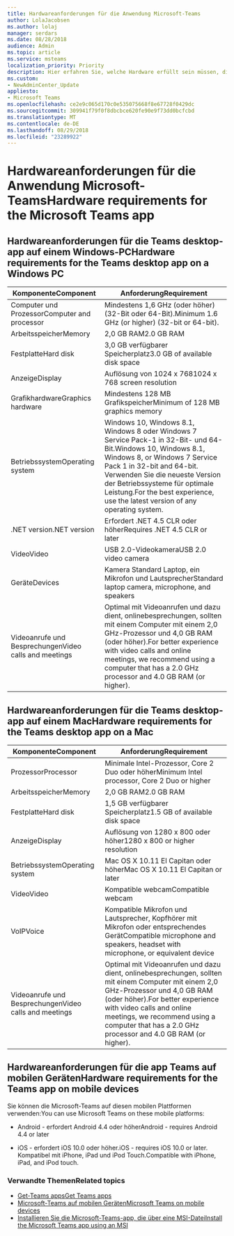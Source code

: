 ```yaml
---
title: Hardwareanforderungen für die Anwendung Microsoft-Teams
author: LolaJacobsen
ms.author: lolaj
manager: serdars
ms.date: 08/28/2018
audience: Admin
ms.topic: article
ms.service: msteams
localization_priority: Priority
description: Hier erfahren Sie, welche Hardware erfüllt sein müssen, die zum Installieren und Ausführen von Microsoft-Teams erforderlich sind.
ms.custom:
- NewAdminCenter_Update
appliesto:
- Microsoft Teams
ms.openlocfilehash: ce2e9c065d170c0e535075668f8e67728f0429dc
ms.sourcegitcommit: 309941f79f0f8dbcbce620fe90e9f73dd0bcfcbd
ms.translationtype: MT
ms.contentlocale: de-DE
ms.lasthandoff: 08/29/2018
ms.locfileid: "23289922"
---
```

# <a name="hardware-requirements-for-the-microsoft-teams-app"></a><span data-ttu-id="4c3b0-103">Hardwareanforderungen für die Anwendung Microsoft-Teams</span><span class="sxs-lookup"><span data-stu-id="4c3b0-103">Hardware requirements for the Microsoft Teams app</span></span>

## <a name="hardware-requirements-for-the-teams-desktop-app-on-a-windows-pc"></a><span data-ttu-id="4c3b0-104">Hardwareanforderungen für die Teams desktop-app auf einem Windows-PC</span><span class="sxs-lookup"><span data-stu-id="4c3b0-104">Hardware requirements for the Teams desktop app on a Windows PC</span></span>

|<span data-ttu-id="4c3b0-105">**Komponente**</span><span class="sxs-lookup"><span data-stu-id="4c3b0-105">**Component**</span></span>|<span data-ttu-id="4c3b0-106">**Anforderung**</span><span class="sxs-lookup"><span data-stu-id="4c3b0-106">**Requirement**</span></span>  |
|---------|---------|
|<span data-ttu-id="4c3b0-107">Computer und Prozessor</span><span class="sxs-lookup"><span data-stu-id="4c3b0-107">Computer and processor</span></span>    | <span data-ttu-id="4c3b0-108">Mindestens 1,6 GHz (oder höher) (32-Bit oder 64-Bit).</span><span class="sxs-lookup"><span data-stu-id="4c3b0-108">Minimum 1.6 GHz (or higher) (32-bit or 64-bit).</span></span>        |
|<span data-ttu-id="4c3b0-109">Arbeitsspeicher</span><span class="sxs-lookup"><span data-stu-id="4c3b0-109">Memory</span></span>     |    <span data-ttu-id="4c3b0-110">2,0 GB RAM</span><span class="sxs-lookup"><span data-stu-id="4c3b0-110">2.0 GB RAM</span></span>     |
|<span data-ttu-id="4c3b0-111">Festplatte</span><span class="sxs-lookup"><span data-stu-id="4c3b0-111">Hard disk</span></span>    | <span data-ttu-id="4c3b0-112">3,0 GB verfügbarer Speicherplatz</span><span class="sxs-lookup"><span data-stu-id="4c3b0-112">3.0 GB of available disk space</span></span>        |
|<span data-ttu-id="4c3b0-113">Anzeige</span><span class="sxs-lookup"><span data-stu-id="4c3b0-113">Display</span></span>    |   <span data-ttu-id="4c3b0-114">Auflösung von 1024 x 768</span><span class="sxs-lookup"><span data-stu-id="4c3b0-114">1024 x 768 screen resolution</span></span> |
|<span data-ttu-id="4c3b0-115">Grafikhardware</span><span class="sxs-lookup"><span data-stu-id="4c3b0-115">Graphics hardware</span></span> |  <span data-ttu-id="4c3b0-116">Mindestens 128 MB Grafikspeicher</span><span class="sxs-lookup"><span data-stu-id="4c3b0-116">Minimum of 128 MB graphics memory</span></span>
|<span data-ttu-id="4c3b0-117">Betriebssystem</span><span class="sxs-lookup"><span data-stu-id="4c3b0-117">Operating system</span></span>  |    <span data-ttu-id="4c3b0-118">Windows 10, Windows 8.1, Windows 8 oder Windows 7 Service Pack-1 in 32-Bit- und 64-Bit.</span><span class="sxs-lookup"><span data-stu-id="4c3b0-118">Windows 10, Windows 8.1, Windows 8, or Windows 7 Service Pack 1 in 32-bit and 64-bit.</span></span>  <span data-ttu-id="4c3b0-119">Verwenden Sie die neueste Version der Betriebssysteme für optimale Leistung.</span><span class="sxs-lookup"><span data-stu-id="4c3b0-119">For the best experience, use the latest version of any operating system.</span></span>|
|<span data-ttu-id="4c3b0-120">.NET version</span><span class="sxs-lookup"><span data-stu-id="4c3b0-120">.NET version</span></span>    |  <span data-ttu-id="4c3b0-121">Erfordert .NET 4.5 CLR oder höher</span><span class="sxs-lookup"><span data-stu-id="4c3b0-121">Requires .NET 4.5 CLR or later</span></span>       |
|<span data-ttu-id="4c3b0-122">Video</span><span class="sxs-lookup"><span data-stu-id="4c3b0-122">Video</span></span>    |  <span data-ttu-id="4c3b0-123">USB 2.0-Videokamera</span><span class="sxs-lookup"><span data-stu-id="4c3b0-123">USB 2.0 video camera</span></span>       |
|<span data-ttu-id="4c3b0-124">Geräte</span><span class="sxs-lookup"><span data-stu-id="4c3b0-124">Devices</span></span>    |   <span data-ttu-id="4c3b0-125">Kamera Standard Laptop, ein Mikrofon und Lautsprecher</span><span class="sxs-lookup"><span data-stu-id="4c3b0-125">Standard laptop camera, microphone, and speakers</span></span>    | 
|<span data-ttu-id="4c3b0-126">Videoanrufe und Besprechungen</span><span class="sxs-lookup"><span data-stu-id="4c3b0-126">Video calls and meetings</span></span> | <span data-ttu-id="4c3b0-127">Optimal mit Videoanrufen und dazu dient, onlinebesprechungen, sollten mit einem Computer mit einem 2,0 GHz-Prozessor und 4,0 GB RAM (oder höher).</span><span class="sxs-lookup"><span data-stu-id="4c3b0-127">For better experience with video calls and online meetings, we recommend using a computer that has a 2.0 GHz processor and 4.0 GB RAM (or higher).</span></span>

## <a name="hardware-requirements-for-the-teams-desktop-app-on-a-mac"></a><span data-ttu-id="4c3b0-128">Hardwareanforderungen für die Teams desktop-app auf einem Mac</span><span class="sxs-lookup"><span data-stu-id="4c3b0-128">Hardware requirements for the Teams desktop app on a Mac</span></span>
|<span data-ttu-id="4c3b0-129">**Komponente**</span><span class="sxs-lookup"><span data-stu-id="4c3b0-129">**Component**</span></span>|<span data-ttu-id="4c3b0-130">**Anforderung**</span><span class="sxs-lookup"><span data-stu-id="4c3b0-130">**Requirement**</span></span>  |
|---------|---------|
|<span data-ttu-id="4c3b0-131">Prozessor</span><span class="sxs-lookup"><span data-stu-id="4c3b0-131">Processor</span></span>    | <span data-ttu-id="4c3b0-132">Minimale Intel-Prozessor, Core 2 Duo oder höher</span><span class="sxs-lookup"><span data-stu-id="4c3b0-132">Minimum Intel processor, Core 2 Duo or higher</span></span> |
|<span data-ttu-id="4c3b0-133">Arbeitsspeicher</span><span class="sxs-lookup"><span data-stu-id="4c3b0-133">Memory</span></span>     |   <span data-ttu-id="4c3b0-134">2,0 GB RAM</span><span class="sxs-lookup"><span data-stu-id="4c3b0-134">2.0 GB RAM</span></span>      |
|<span data-ttu-id="4c3b0-135">Festplatte</span><span class="sxs-lookup"><span data-stu-id="4c3b0-135">Hard disk</span></span>    |   <span data-ttu-id="4c3b0-136">1,5 GB verfügbarer Speicherplatz</span><span class="sxs-lookup"><span data-stu-id="4c3b0-136">1.5 GB of available disk space</span></span>      |
|<span data-ttu-id="4c3b0-137">Anzeige</span><span class="sxs-lookup"><span data-stu-id="4c3b0-137">Display</span></span>    | <span data-ttu-id="4c3b0-138">Auflösung von 1280 x 800 oder höher</span><span class="sxs-lookup"><span data-stu-id="4c3b0-138">1280 x 800 or higher resolution</span></span>    |
|<span data-ttu-id="4c3b0-139">Betriebssystem</span><span class="sxs-lookup"><span data-stu-id="4c3b0-139">Operating system</span></span>  |    <span data-ttu-id="4c3b0-140">Mac OS X 10.11 El Capitan oder höher</span><span class="sxs-lookup"><span data-stu-id="4c3b0-140">Mac OS X 10.11 El Capitan or later</span></span>     |
|<span data-ttu-id="4c3b0-141">Video</span><span class="sxs-lookup"><span data-stu-id="4c3b0-141">Video</span></span>  |    <span data-ttu-id="4c3b0-142">Kompatible webcam</span><span class="sxs-lookup"><span data-stu-id="4c3b0-142">Compatible webcam</span></span>     |
|<span data-ttu-id="4c3b0-143">VoIP</span><span class="sxs-lookup"><span data-stu-id="4c3b0-143">Voice</span></span>    |  <span data-ttu-id="4c3b0-144">Kompatible Mikrofon und Lautsprecher, Kopfhörer mit Mikrofon oder entsprechendes Gerät</span><span class="sxs-lookup"><span data-stu-id="4c3b0-144">Compatible microphone and speakers, headset with microphone, or equivalent device</span></span>       |
|<span data-ttu-id="4c3b0-145">Videoanrufe und Besprechungen</span><span class="sxs-lookup"><span data-stu-id="4c3b0-145">Video calls and meetings</span></span> | <span data-ttu-id="4c3b0-146">Optimal mit Videoanrufen und dazu dient, onlinebesprechungen, sollten mit einem Computer mit einem 2,0 GHz-Prozessor und 4,0 GB RAM (oder höher).</span><span class="sxs-lookup"><span data-stu-id="4c3b0-146">For better experience with video calls and online meetings, we recommend using a computer that has a 2.0 GHz processor and 4.0 GB RAM (or higher).</span></span>

## <a name="hardware-requirements-for-the-teams-app-on-mobile-devices"></a><span data-ttu-id="4c3b0-147">Hardwareanforderungen für die app Teams auf mobilen Geräten</span><span class="sxs-lookup"><span data-stu-id="4c3b0-147">Hardware requirements for the Teams app on mobile devices</span></span>

<span data-ttu-id="4c3b0-148">Sie können die Microsoft-Teams auf diesen mobilen Plattformen verwenden:</span><span class="sxs-lookup"><span data-stu-id="4c3b0-148">You can use Microsoft Teams on these mobile platforms:</span></span>

- <span data-ttu-id="4c3b0-149">Android - erfordert Android 4.4 oder höher</span><span class="sxs-lookup"><span data-stu-id="4c3b0-149">Android - requires Android 4.4 or later</span></span>

- <span data-ttu-id="4c3b0-150">iOS - erfordert iOS 10.0 oder höher.</span><span class="sxs-lookup"><span data-stu-id="4c3b0-150">iOS - requires iOS 10.0 or later.</span></span> <span data-ttu-id="4c3b0-151">Kompatibel mit iPhone, iPad und iPod Touch.</span><span class="sxs-lookup"><span data-stu-id="4c3b0-151">Compatible with iPhone, iPad, and iPod touch.</span></span>

### <a name="related-topics"></a><span data-ttu-id="4c3b0-152">Verwandte Themen</span><span class="sxs-lookup"><span data-stu-id="4c3b0-152">Related topics</span></span>
- [<span data-ttu-id="4c3b0-153">Get-Teams apps</span><span class="sxs-lookup"><span data-stu-id="4c3b0-153">Get Teams apps</span></span>](get-clients.md)
- [<span data-ttu-id="4c3b0-154">Microsoft-Teams auf mobilen Geräten</span><span class="sxs-lookup"><span data-stu-id="4c3b0-154">Microsoft Teams on mobile devices</span></span>](https://support.office.com/en-us/article/Microsoft-Teams-on-mobile-devices-2ACBCF73-8FD4-4929-9B31-AE403B88C2D3)
- [<span data-ttu-id="4c3b0-155">Installieren Sie die Microsoft-Teams-app, die über eine MSI-Datei</span><span class="sxs-lookup"><span data-stu-id="4c3b0-155">Install the Microsoft Teams app using an MSI</span></span>](msi-deployment.md)
